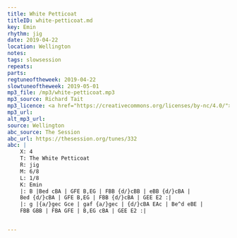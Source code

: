 ```yaml
---
title: White Petticoat
titleID: white-petticoat.md
key: Emin
rhythm: jig
date: 2019-04-22
location: Wellington
notes:
tags: slowsession
repeats: 
parts: 
regtuneoftheweek: 2019-04-22
slowtuneoftheweek: 2019-05-01
mp3_file: /mp3/white-petticoat.mp3
mp3_source: Richard Tait
mp3_licence: <a href="https://creativecommons.org/licenses/by-nc/4.0/">CC-BY-NC-4.0</a>
mp3_url:
alt_mp3_url:
source: Wellington
abc_source: The Session
abc_url: https://thesession.org/tunes/332
abc: |
    X: 4
    T: The White Petticoat
    R: jig
    M: 6/8
    L: 1/8
    K: Emin
    |: B |Bed cBA | GFE B,EG | FBB {d/}cBB | eBB {d/}cBA |
    Bed {d/}cBA | GFE B,EG | FBB {d/}cBA | GEE E2 :|
    |: g |{a/}gec Gce | gaf {a/}gec | {d/}cBA EAc | Be^d eBE |
    FBB GBB | FBA GFE | B,EG cBA | GEE E2 :|


---
```

